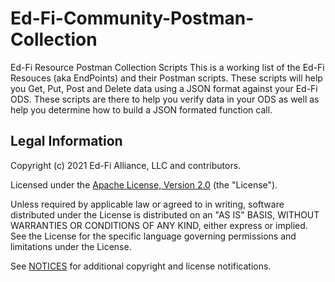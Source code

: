 # Ed-Fi-Community-Postman-Collection

Ed-Fi Resource Postman Collection Scripts 
    This is a working list of the Ed-Fi Resouces (aka EndPoints) and their Postman scripts.  These scripts will help you Get, Put, Post and Delete data using a JSON format against your Ed-Fi ODS.   These scripts are there to help you verify data in your ODS as well as help you determine how to build a JSON formated function call. 

## Legal Information

Copyright (c) 2021 Ed-Fi Alliance, LLC and contributors.

Licensed under the [Apache License, Version 2.0](LICENSE) (the "License").

Unless required by applicable law or agreed to in writing, software distributed
under the License is distributed on an "AS IS" BASIS, WITHOUT WARRANTIES OR
CONDITIONS OF ANY KIND, either express or implied. See the License for the
specific language governing permissions and limitations under the License.

See [NOTICES](NOTICES.md) for additional copyright and license notifications.
